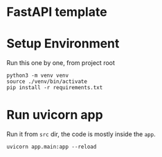 # FastAPI template

# Setup Environment
Run this one by one, from project root
```
python3 -m venv venv
source ./venv/bin/activate
pip install -r requirements.txt
```

# Run uvicorn app
Run it from `src` dir, the code is mostly inside the `app`.
```
uvicorn app.main:app --reload
```